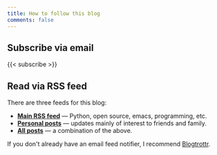 ```yaml
---
title: How to follow this blog
comments: false
---
```


## Subscribe via email

{{< subscribe >}}

## Read via RSS feed

There are three feeds for this blog:

- [**Main RSS feed**](https://mentat.za.net/blog/atom.xml) — Python, open source, emacs, programming, etc.
- [**Personal posts**](https://mentat.za.net/blog/personal/atom.xml) — updates mainly of interest to friends and family.
- [**All posts**](https://mentat.za.net/blog/all.xml) — a combination of the above.

If you don't already have an email feed notifier, I recommend [Blogtrottr](https://blogtrottr.com).

